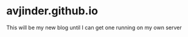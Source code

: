 avjinder.github.io
==================

This will be my new blog until I can get one running on my own server
